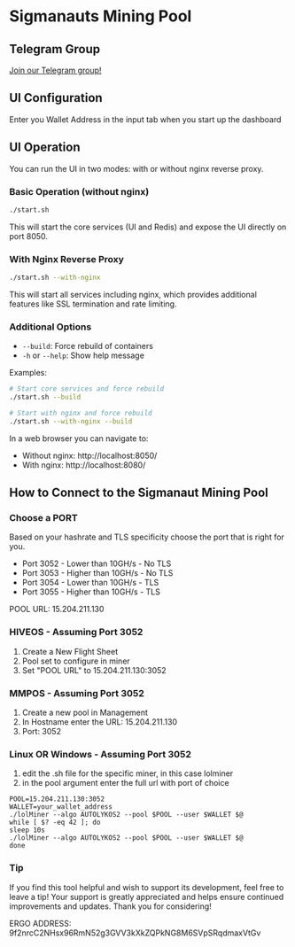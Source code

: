 # Sigmanauts Mining Pool

## Telegram Group
[Join our Telegram group!](https://t.me/sig_mining)


## UI Configuration
Enter you Wallet Address in the input tab when you start up the dashboard

## UI Operation
You can run the UI in two modes: with or without nginx reverse proxy.

### Basic Operation (without nginx)
```bash
./start.sh
```
This will start the core services (UI and Redis) and expose the UI directly on port 8050.

### With Nginx Reverse Proxy
```bash
./start.sh --with-nginx
```
This will start all services including nginx, which provides additional features like SSL termination and rate limiting.

### Additional Options
- `--build`: Force rebuild of containers
- `-h` or `--help`: Show help message

Examples:
```bash
# Start core services and force rebuild
./start.sh --build

# Start with nginx and force rebuild
./start.sh --with-nginx --build
```

In a web browser you can navigate to:
- Without nginx: http://localhost:8050/
- With nginx: http://localhost:8080/

## How to Connect to the Sigmanaut Mining Pool

### Choose a PORT

Based on your hashrate and TLS specificity choose the port that is right for you. 

- Port 3052 - Lower than 10GH/s - No TLS
- Port 3053 - Higher than 10GH/s - No TLS
- Port 3054 - Lower than 10GH/s - TLS
- Port 3055 - Higher than 10GH/s - TLS

POOL URL:
15.204.211.130

### HIVEOS - Assuming Port 3052
1. Create a New Flight Sheet
2. Pool set to configure in miner
3. Set "POOL URL" to 15.204.211.130:3052


### MMPOS - Assuming Port 3052
1. Create a new pool in Management
2. In Hostname enter the URL: 15.204.211.130
3. Port: 3052

### Linux OR Windows - Assuming Port 3052
1. edit the .sh file for the specific miner, in this case lolminer
2. in the pool argument enter the full url with port of choice
```
POOL=15.204.211.130:3052
WALLET=your_wallet_address
./lolMiner --algo AUTOLYKOS2 --pool $POOL --user $WALLET $@
while [ $? -eq 42 ]; do
sleep 10s
./lolMiner --algo AUTOLYKOS2 --pool $POOL --user $WALLET $@
done
```

### Tip
If you find this tool helpful and wish to support its development, feel free to leave a tip! Your support is greatly appreciated and helps ensure continued improvements and updates. Thank you for considering! 

ERGO ADDRESS: 9f2nrcC2NHsx96RmN52g3GVV3kXkZQPkNG8M6SVpSRqdmaxVtGv
